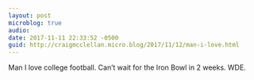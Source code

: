 ```yaml
---
layout: post
microblog: true
audio: 
date: 2017-11-11 22:33:52 -0500
guid: http://craigmcclellan.micro.blog/2017/11/12/man-i-love.html
---
```

Man I love college football. Can’t wait for the Iron Bowl in 2 weeks. WDE.
